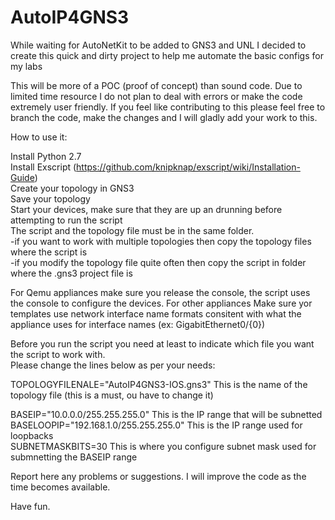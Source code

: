 # AutoIP4GNS3
While waiting for AutoNetKit to be added to GNS3 and UNL I decided to create this quick and dirty project to help me automate the basic configs for my labs

This will be more of a POC (proof of concept) than sound code. Due to limited time resource I do not plan to deal with errors or make the code extremely user friendly. If you feel like contributing to this please feel free to branch the code, make the changes and I will gladly add your work to this. 

How to use it:  

Install Python 2.7  
Install Exscript (https://github.com/knipknap/exscript/wiki/Installation-Guide)  
Create your topology in GNS3  
Save your topology  
Start your devices, make sure that they are up an drunning before attempting to run the script  
The script and the topology file must be in the same folder.   
  -if you want to work with multiple topologies then copy the topology files where the script is  
  -if you modify the topology file quite often then copy the script in folder where the .gns3 project file is  

For Qemu appliances make sure you release the console, the script uses the console to configure the devices. For other appliances 
Make sure yor templates use network interface name formats consitent with what the appliance uses for interface names (ex: GigabitEthernet0/{0})  
  
Before you run the script you need at least to indicate which file you want the script to work with.  
Please change the lines below as per your needs:  

TOPOLOGYFILENALE="AutoIP4GNS3-IOS.gns3"           This is the name of the topology file  (this is a must, ou have to change it)  
  
BASEIP="10.0.0.0/255.255.255.0"                   This is the IP range that will be subnetted   
BASELOOPIP="192.168.1.0/255.255.255.0"            This is the IP range used for loopbacks  
SUBNETMASKBITS=30                                 This is where you configure subnet mask used for submnetting the BASEIP range  
  
Report here any problems or suggestions. I will improve the code as the time becomes available.    
  
Have fun.   






